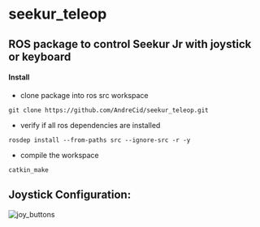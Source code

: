 # seekur_teleop

## ROS package to control Seekur Jr with joystick or keyboard

#### Install

- clone package into ros src workspace
```
git clone https://github.com/AndreCid/seekur_teleop.git
```

- verify if all ros dependencies are installed
```
rosdep install --from-paths src --ignore-src -r -y
```

- compile the workspace
```
catkin_make
```

## Joystick Configuration:
![joy_buttons](https://user-images.githubusercontent.com/44469467/123988284-46c04d00-d99e-11eb-86f3-c885d5124da6.png)
